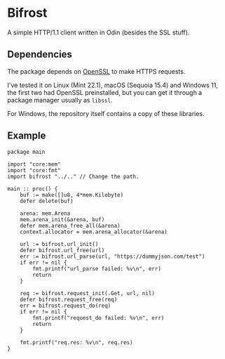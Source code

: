 # Bifrost

A simple HTTP/1.1 client written in Odin (besides the SSL stuff).

## Dependencies

The package depends on [OpenSSL](https://github.com/openssl/openssl) to make
HTTPS requests.

I've tested it on Linux (Mint 22.1), macOS (Sequoia 15.4) and Windows 11, the
first two had OpenSSL preinstalled, but you can get it through a package manager
usually as `libssl`.

For Windows, the repository itself contains a copy of these libraries.

## Example

```odin
package main

import "core:mem"
import "core:fmt"
import bifrost "../.." // Change the path.

main :: proc() {
    buf := make([]u8, 4*mem.Kilobyte)
    defer delete(buf)

    arena: mem.Arena
    mem.arena_init(&arena, buf)
    defer mem.arena_free_all(&arena)
    context.allocator = mem.arena_allocator(&arena)

    url := bifrost.url_init()
    defer bifrost.url_free(url)
    err := bifrost.url_parse(url, "https://dummyjson.com/test")
    if err != nil {
        fmt.printf("url_parse failed: %v\n", err)
        return
    }

    req := bifrost.request_init(.Get, url, nil)
    defer bifrost.request_free(req)
    err = bifrost.request_do(req)
    if err != nil {
        fmt.printf("request_do failed: %v\n", err)
        return
    }

    fmt.printf("req.res: %v\n", req.res)
}
```

